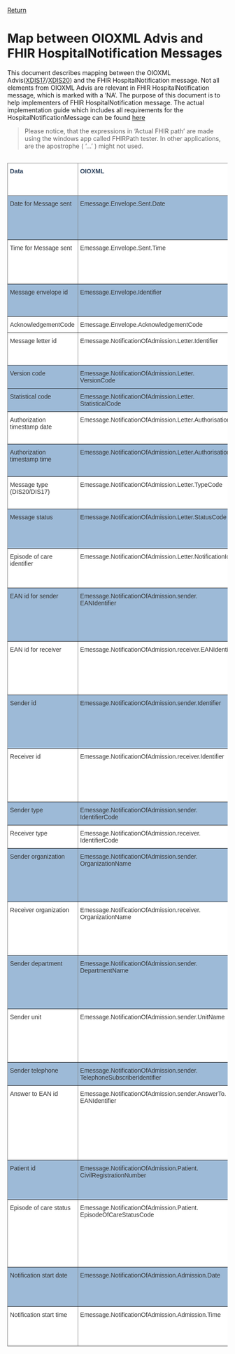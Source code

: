 [Return](../../index.md)
# Map between OIOXML Advis and FHIR HospitalNotification Messages 

This document describes mapping between the OIOXML Advis(<a href="https://svn.medcom.dk/svn/releases/Standarder/Det%20gode%20kommuneadvis/XDIS17/Dokumentation/" target="_blank">XDIS17</a>/<a href="https://svn.medcom.dk/svn/releases/Standarder/Det%20gode%20kommuneadvis/XDIS20/Dokumentation/" target="_blank">XDIS20</a>) and the FHIR HospitalNotification message. Not all elements from OIOXML Advis are relevant in FHIR HospitalNotification message, which is marked with a ‘NA’. The purpose of this document is to help implementers of FHIR HospitalNotification message. The actual implementation guide which includes all requirements for the HospitalNotificationMessage can be found <a href="https://build.fhir.org/ig/medcomdk/dk-medcom-hospitalnotification/index.html" target="_blank">here</a> 

> Please notice, that the expressions in ‘Actual FHIR path’ are made using the windows app called FHIRPath tester. In other applications, are the apostrophe ( ‘…’ ) might not used.

<style type="text/css">
.tg  {border-collapse:collapse;border-spacing:0;width:70%}
.tg td{border-color:black;border-style:solid;border-width:1px;font-family:Arial, sans-serif;font-size:14px;
  overflow:hidden;padding:10px 5px;word-break:normal;}
.tg th{border-color:black;border-style:solid;border-width:1px;font-family:Arial, sans-serif;font-size:14px;
  font-weight:normal;overflow:hidden;padding:10px 5px;word-break:normal;}
.tg .tg-o5v9{background-color:#ffffff;border-color:inherit;color:#333333;text-align:left;vertical-align:top}
.tg .tg-8j8v{background-color:#ffffff;border-color:inherit;color:#2c415c;text-align:left;vertical-align:top}
.tg .tg-uwa6{background-color:#9dbad7;border-color:inherit;color:#333333;text-align:left;vertical-align:top}
</style>
<div style="overflow-x:auto;">
<table class="tg" style="undefined;table-layout: fixed; width: 1795px">
<colgroup>
<col style="width: 165.88889px">
<col style="width: 328.88889px">
<col style="width: 705.88889px">
<col style="width: 100.88889px">
<col style="width: 493.88889px">
</colgroup>
<thead>
  <tr>
    <th class="tg-8j8v" rowspan="2"><span style="font-weight:bold">Data</span></th>
    <th class="tg-8j8v" rowspan="2"><span style="font-weight:bold">OIOXML</span></th>
    <th class="tg-8j8v"><span style="font-weight:bold">Pseudo FHIR path</span></th>
    <th class="tg-8j8v" rowspan="2"><span style="font-weight:bold">Must Support</span></th>
    <th class="tg-8j8v" rowspan="2"><span style="font-weight:bold">Comment</span></th>
  </tr>
  <tr>
    <th class="tg-8j8v"><span style="font-weight:bold">Actual FHIR path</span></th>
  </tr>
</thead>
<tbody>
  <tr>
    <td class="tg-uwa6" rowspan="2">Date for Message sent</td>
    <td class="tg-uwa6" rowspan="2">Emessage.Envelope.Sent.Date</td>
    <td class="tg-uwa6">MedComHospitalNotificationMessage.timestamp</td>
    <td class="tg-uwa6" rowspan="2">Yes</td>
    <td class="tg-uwa6" rowspan="2">All FHIR timestamps contain both date and time. This element holds information about when a bundle is created. The timestamp is equivalent to MedComHospitalNotificationMessage.MedcomMessagingProvenance. occurredDateTime</td>
  </tr>
  <tr>
    <td class="tg-uwa6">Bundle.timestamp</td>
  </tr>
  <tr>
    <td class="tg-o5v9" rowspan="2">Time for Message sent</td>
    <td class="tg-o5v9" rowspan="2">Emessage.Envelope.Sent.Time</td>
    <td class="tg-o5v9">MedComHospitalNotificationMessage.timestamp</td>
    <td class="tg-o5v9" rowspan="2">Yes</td>
    <td class="tg-o5v9" rowspan="2">All FHIR timestamps contain both date and time. This element holds information about when a bundle is created. The timestamp is equivalent to MedComHospitalNotificationMessage.MedcomMessagingProvenance. occurredDateTime</td>
  </tr>
  <tr>
    <td class="tg-o5v9">Bundle.timestamp</td>
  </tr>
  <tr>
    <td class="tg-uwa6" rowspan="2">Message envelope id</td>
    <td class="tg-uwa6" rowspan="2">Emessage.Envelope.Identifier</td>
    <td class="tg-uwa6">MedComHospitalNotificationMessage.id</td>
    <td class="tg-uwa6" rowspan="2">Yes</td>
    <td class="tg-uwa6" rowspan="2">A unique identifier for a bundle. The MedComHospitalNotificationMessage.id must be updated with a new value each time a new message is sent, or a message is resent.</td>
  </tr>
  <tr>
    <td class="tg-uwa6">Bundle.id</td>
  </tr>
  <tr>
    <td class="tg-o5v9">AcknowledgementCode</td>
    <td class="tg-o5v9">Emessage.Envelope.AcknowledgementCode</td>
    <td class="tg-o5v9">NA</td>
    <td class="tg-o5v9"></td>
    <td class="tg-o5v9">Not relevant, as all FHIR messages shall be acknowledged.</td>
  </tr>
  <tr>
    <td class="tg-o5v9" rowspan="2">Message letter id</td>
    <td class="tg-o5v9" rowspan="2">Emessage.NotificationOfAdmission.Letter.Identifier</td>
    <td class="tg-o5v9">MedComHospitalNotificationMessage.MedComHospitalNotificationMessageHeader.id</td>
    <td class="tg-o5v9" rowspan="2">Yes</td>
    <td class="tg-o5v9" rowspan="2">A unique identifier for each message. This identifier should be globally unique.</td>
  </tr>
  <tr>
    <td class="tg-o5v9">Bundle.entry.resource.ofType('MessageHeader').id</td>
  </tr>
  <tr>
    <td class="tg-uwa6">Version code</td>
    <td class="tg-uwa6">Emessage.NotificationOfAdmission.Letter.<br>VersionCode</td>
    <td class="tg-uwa6">NA</td>
    <td class="tg-uwa6"></td>
    <td class="tg-uwa6">The version of the FHIR profiles is part of the profile’s URL.</td>
  </tr>
  <tr>
    <td class="tg-uwa6">Statistical code</td>
    <td class="tg-uwa6">Emessage.NotificationOfAdmission.Letter.<br>StatisticalCode</td>
    <td class="tg-uwa6">NA</td>
    <td class="tg-uwa6"></td>
    <td class="tg-uwa6">Only VANSEnvelope contains a statistical code.</td>
  </tr>
  <tr>
    <td class="tg-o5v9" rowspan="2">Authorization timestamp date</td>
    <td class="tg-o5v9" rowspan="2">Emessage.NotificationOfAdmission.Letter.Authorisation.Date</td>
    <td class="tg-o5v9">MedComHospitalNotificationMessage. medcomHospitalNotificationEncounter.period.start</td>
    <td class="tg-o5v9" rowspan="2">Yes</td>
    <td class="tg-o5v9" rowspan="2">This timestamp includes a date and time. It represents the date and time for when the encounter starts.</td>
  </tr>
  <tr>
    <td class="tg-o5v9">Bundle.entry.resource.ofType('Encounter').period.start</td>
  </tr>
  <tr>
    <td class="tg-uwa6" rowspan="2">Authorization timestamp time</td>
    <td class="tg-uwa6" rowspan="2">Emessage.NotificationOfAdmission.Letter.Authorisation.Time</td>
    <td class="tg-uwa6">MedComHospitalNotificationMessage. medcomHospitalNotificationEncounter.period.start</td>
    <td class="tg-uwa6" rowspan="2">Yes</td>
    <td class="tg-uwa6" rowspan="2">This timestamp includes a date and time. It represents the date and time for when the encounter starts.</td>
  </tr>
  <tr>
    <td class="tg-uwa6">Bundle.entry.resource.ofType('Encounter').period.start</td>
  </tr>
  <tr>
    <td class="tg-o5v9" rowspan="2">Message type (DIS20/DIS17)</td>
    <td class="tg-o5v9" rowspan="2">Emessage.NotificationOfAdmission.Letter.TypeCode</td>
    <td class="tg-o5v9">MedComHospitalNotificationMessage.medcomHospitalNotificationMessageHeader.event[x].eventcoding.code</td>
    <td class="tg-o5v9" rowspan="2">Yes</td>
    <td class="tg-o5v9" rowspan="2">The type of message. For HospitalNotification the code shall be "hospital-notification-message"</td>
  </tr>
  <tr>
    <td class="tg-o5v9">Bundle.entry.resource.ofType('MessageHeader').event.code</td>
  </tr>
  <tr>
    <td class="tg-uwa6" rowspan="2">Message status</td>
    <td class="tg-uwa6" rowspan="2">Emessage.NotificationOfAdmission.Letter.StatusCode</td>
    <td class="tg-uwa6">MedcomHospitalNotificationMessage.MedcomMessagingProvenance.activity.coding.code</td>
    <td class="tg-uwa6" rowspan="2">Yes</td>
    <td class="tg-uwa6" rowspan="2">The element that describes the status of the HospitalNotification eg. admit-inpatient.</td>
  </tr>
  <tr>
    <td class="tg-uwa6">Bundle.entry.where(resource.ofType('Provenance').target.reference.replace('MessageHeader/','') = %resource.entry.resource.ofType('MessageHeader' ).id).resource.ofType('Provenance').activity.coding.code</td>
  </tr>
  <tr>
    <td class="tg-o5v9" rowspan="2">Episode of care identifier</td>
    <td class="tg-o5v9" rowspan="2">Emessage.NotificationOfAdmission.Letter.NotificationIdentifier</td>
    <td class="tg-o5v9">MedComHospitalNotificationMessage.MedComHospitalNotificationMessageHeader.<br>MedComHospitalNotificationEncounter.episodeOfCare.identifier.value</td>
    <td class="tg-o5v9" rowspan="2">No</td>
    <td class="tg-o5v9" rowspan="2">A unique identifier for the episode of care.</td>
  </tr>
  <tr>
    <td class="tg-o5v9">Bundle.entry.resource.ofType('Encounter').episodeOfCare.identifier.value</td>
  </tr>
  <tr>
    <td class="tg-uwa6" rowspan="2">EAN id for sender</td>
    <td class="tg-uwa6" rowspan="2">Emessage.NotificationOfAdmission.sender.<br>EANIdentifier</td>
    <td class="tg-uwa6">MedComHospitalNotificationMessage.MedComHospitalNotificationMessageHeader.sender.MedComMessaging<br>Organization.identifier.eanIdentifier</td>
    <td class="tg-uwa6" rowspan="2">Yes</td>
    <td class="tg-uwa6" rowspan="2">The EAN identifier for a sending organization.</td>
  </tr>
  <tr>
    <td class="tg-uwa6">Bundle.entry.where(resource.ofType('Organization').id.replace('string', 'id') = %resource.entry.resource.ofType('MessageHeader').sender.reference.replace('Organization/','')).<br>resource.ofType('Organization').identifier.where(system = 'urn:oid:1.3.88').value</td>
  </tr>
  <tr>
    <td class="tg-o5v9" rowspan="2">EAN id for receiver</td>
    <td class="tg-o5v9" rowspan="2">Emessage.NotificationOfAdmission.receiver.EANIdentifier</td>
    <td class="tg-o5v9">MedComHospitalNotificationMessage.MedComHospitalNotificationMessageHeader.destination.primary.receiver.<br>MedComMessagingOrganization.identifier.eanIdentifier</td>
    <td class="tg-o5v9" rowspan="2">Yes</td>
    <td class="tg-o5v9" rowspan="2">The EAN identifier for a receiving organization.</td>
  </tr>
  <tr>
    <td class="tg-o5v9">Bundle.entry.where(resource.ofType('Organization').id.replace('string', 'id') = %resource.entry.resource.ofType('MessageHeader').destination.receiver.reference.replace('Organization/','')).<br>resource.ofType('Organization').identifier.where(system = 'urn:oid:1.3.88').value</td>
  </tr>
  <tr>
    <td class="tg-uwa6" rowspan="2">Sender id</td>
    <td class="tg-uwa6" rowspan="2">Emessage.NotificationOfAdmission.sender.Identifier</td>
    <td class="tg-uwa6">MedComHospitalNotificationMessage.MedComHospitalNotificationMessageHeader.sender.<br>MedcomMessagingOrganization.identifier</td>
    <td class="tg-uwa6" rowspan="2">Yes</td>
    <td class="tg-uwa6" rowspan="2">The identifier that describes the sender of the HospitalNotification message. Both a SOR- and EAN-identifier must be sent.</td>
  </tr>
  <tr>
    <td class="tg-uwa6">Bundle.entry.where(resource.ofType('Organization').id.replace('string', 'id') = %resource.entry.resource.ofType('MessageHeader').sender.reference.replace('Organization/','')).<br>resource.ofType('Organization').identifier</td>
  </tr>
  <tr>
    <td class="tg-o5v9" rowspan="2">Receiver id</td>
    <td class="tg-o5v9" rowspan="2">Emessage.NotificationOfAdmission.receiver.Identifier</td>
    <td class="tg-o5v9">MedComHospitalNotificationMessage.MedComHospitalNotificationMessageHeader.destination.primary.receiver.<br>MedcomMessagingOrganization.identifier</td>
    <td class="tg-o5v9" rowspan="2">Yes</td>
    <td class="tg-o5v9" rowspan="2">The identifier that describes the receiver of the HospitalNotification message. Both a SOR- and EAN-identifier must be sent.  </td>
  </tr>
  <tr>
    <td class="tg-o5v9">Bundle.entry.where(resource.ofType('Organization').id.replace('string', 'id') = %resource.entry.resource.ofType('MessageHeader').destination.receiver.reference.replace('Organization/','')).<br>resource.ofType('Organization').identifier</td>
  </tr>
  <tr>
    <td class="tg-uwa6">Sender type</td>
    <td class="tg-uwa6">Emessage.NotificationOfAdmission.sender.<br>IdentifierCode</td>
    <td class="tg-uwa6">NA</td>
    <td class="tg-uwa6"></td>
    <td class="tg-uwa6">The type of the organization is given in the SOR identifier. See sender id.</td>
  </tr>
  <tr>
    <td class="tg-o5v9">Receiver type</td>
    <td class="tg-o5v9">Emessage.NotificationOfAdmission.receiver.<br>IdentifierCode</td>
    <td class="tg-o5v9">NA</td>
    <td class="tg-o5v9"></td>
    <td class="tg-o5v9">The type of the organization is given in the SOR identifier. See receiver id.  </td>
  </tr>
  <tr>
    <td class="tg-uwa6" rowspan="2">Sender organization</td>
    <td class="tg-uwa6" rowspan="2">Emessage.NotificationOfAdmission.sender.<br>OrganizationName</td>
    <td class="tg-uwa6">MedComHospitalNotificationMessage.MedComHospitalNotificationMessageHeader.sender.<br>medcomMessagingOrganization.name</td>
    <td class="tg-uwa6" rowspan="2">Yes</td>
    <td class="tg-uwa6" rowspan="2">This information is depending on the SOR identifier and shall only be included, if the OrganizationName is given in the SOR identifier.</td>
  </tr>
  <tr>
    <td class="tg-uwa6">Bundle.entry.where(resource.ofType('Organization').id.replace('string', 'id') = %resource.entry.resource.ofType('MessageHeader').sender.<br>reference.replace('Organization/','')).resource.ofType('Organization').name</td>
  </tr>
  <tr>
    <td class="tg-o5v9" rowspan="2">Receiver organization</td>
    <td class="tg-o5v9" rowspan="2">Emessage.NotificationOfAdmission.receiver.<br>OrganizationName</td>
    <td class="tg-o5v9">MedComHospitalNotificationMessage.MedComHospitalNotificationMessageHeader.destination.primary.<br>receiver.medcomMessagingOrganization.name</td>
    <td class="tg-o5v9" rowspan="2">Yes</td>
    <td class="tg-o5v9" rowspan="2">This information is depending on the SOR identifier and shall only be included, if the OrganizationName is given in the SOR identifier.  </td>
  </tr>
  <tr>
    <td class="tg-o5v9">Bundle.entry.where(resource.ofType('Organization').id.replace('string', 'id') = %resource.entry.resource.ofType('MessageHeader').destination.receiver.reference.replace('Organization/','')).<br>resource.ofType('Organization').name</td>
  </tr>
  <tr>
    <td class="tg-uwa6" rowspan="2">Sender department</td>
    <td class="tg-uwa6" rowspan="2">Emessage.NotificationOfAdmission.sender.<br>DepartmentName</td>
    <td class="tg-uwa6">MedComHospitalNotificationMessage.MedComHospitalNotificationMessageHeader.sender.<br>medcomMessagingOrganization.name</td>
    <td class="tg-uwa6" rowspan="2">Yes</td>
    <td class="tg-uwa6" rowspan="2">This information is depending on the SOR identifier and shall only be included, if the DepartmentName is given in the SOR identifier.</td>
  </tr>
  <tr>
    <td class="tg-uwa6">Bundle.entry.where(resource.ofType('Organization').id.replace('string', 'id') = %resource.entry.resource.ofType('MessageHeader').sender.reference.replace('Organization/','')).<br>resource.ofType('Organization').name</td>
  </tr>
  <tr>
    <td class="tg-o5v9" rowspan="2">Sender unit</td>
    <td class="tg-o5v9" rowspan="2">Emessage.NotificationOfAdmission.sender.UnitName</td>
    <td class="tg-o5v9">MedComHospitalNotificationMessage.MedComHospitalNotificationMessageHeader.sender.<br>medcomMessagingOrganization.name</td>
    <td class="tg-o5v9" rowspan="2">Yes</td>
    <td class="tg-o5v9" rowspan="2">This information is depending on the SOR identifier and shall only be included, if the UnitName is given in the SOR identifier.  </td>
  </tr>
  <tr>
    <td class="tg-o5v9">Bundle.entry.where(resource.ofType('Organization').id.replace('string', 'id') = %resource.entry.resource.ofType('MessageHeader').sender.reference.replace('Organization/','')).<br>resource.ofType('Organization').name</td>
  </tr>
  <tr>
    <td class="tg-uwa6">Sender telephone</td>
    <td class="tg-uwa6">Emessage.NotificationOfAdmission.sender.<br>TelephoneSubscriberIdentifier</td>
    <td class="tg-uwa6">NA</td>
    <td class="tg-uwa6"></td>
    <td class="tg-uwa6">Organization contactinformation is described by the SOR identifier.</td>
  </tr>
  <tr>
    <td class="tg-o5v9" rowspan="2">Answer to EAN id</td>
    <td class="tg-o5v9" rowspan="2">Emessage.NotificationOfAdmission.sender.AnswerTo.<br>EANIdentifier</td>
    <td class="tg-o5v9">MedComHospitalNotificationMessage.MedComHospitalNotificationMessageHeader.<br>MedComHospitalNotificationReportOfAdmissionRecipientExtension.MedComMessagingOrganization.identifier:<br>eanIdentifier</td>
    <td class="tg-o5v9" rowspan="2">Yes</td>
    <td class="tg-o5v9" rowspan="2">Contains EANidentifier for the recipient of the report of admission.</td>
  </tr>
  <tr>
    <td class="tg-o5v9">Bundle.entry.where(resource.ofType('Organization').id.replace('string', 'id') = %resource.entry.resource.ofType('MessageHeader').extension.where(url = 'http://medcomfhir.dk/fhir/core/1.0/StructureDefinition/medcom-messaging-reportOfAdmissionRecipientExtension').value.reference.replace('Organization/','')).resource.ofType<br>('Organization').identifier.where(system = 'urn:oid:1.3.88').value</td>
  </tr>
  <tr>
    <td class="tg-uwa6" rowspan="2">Patient id</td>
    <td class="tg-uwa6" rowspan="2">Emessage.NotificationOfAdmission.Patient.<br>CivilRegistrationNumber</td>
    <td class="tg-uwa6">MedComHospitalNotificationMessage.MedComHospitalNotificationMessageHeader.<br>MedComHospitalNotificationEncounter.MedComCorePatient.identifier.cpr</td>
    <td class="tg-uwa6" rowspan="2">Yes</td>
    <td class="tg-uwa6" rowspan="2">Information about the patient cpr-identifier.</td>
  </tr>
  <tr>
    <td class="tg-uwa6">Bundle.entry.resource.ofType('Patient').identifier.where(system = 'urn:oid:1.2.208.176.1.2').value</td>
  </tr>
  <tr>
    <td class="tg-o5v9" rowspan="2">Episode of care status</td>
    <td class="tg-o5v9" rowspan="2">Emessage.NotificationOfAdmission.Patient.<br>EpisodeOfCareStatusCode</td>
    <td class="tg-o5v9">MedComHospitalNotificationMessage.MedComHospitalNotificationMessageHeader.<br>MedComMessagingProvenance.activity.coding.code MedComHospitalNotificationMessage.<br>MedComHospitalNotificationMessageHeader.MedComHospitalNotificationEncounter.<br>MedComCorePatient.deceased</td>
    <td class="tg-o5v9" rowspan="2">Yes (all)</td>
    <td class="tg-o5v9" rowspan="2">The HospitalNotification message episodeofcare status is more complexed than the OIOXML message, please refer to the implementation guide for more information.</td>
  </tr>
  <tr>
    <td class="tg-o5v9">Bundle.entry.where(resource.ofType('Provenance').target.reference.replace('MessageHeader/','') = %resource.entry.resource.ofType('MessageHeader').id).resource.ofType('Provenance').activity.coding.<br>codeBundle.entry.resource.ofType('Patient').deceased</td>
  </tr>
  <tr>
    <td class="tg-uwa6" rowspan="2">Notification start date</td>
    <td class="tg-uwa6" rowspan="2">Emessage.NotificationOfAdmission.Admission.Date</td>
    <td class="tg-uwa6">MedComHospitalNotificationMessage.MedComHospitalNotificationMessageHeader.<br>MedComHospitalNotificationEncounter.period.start</td>
    <td class="tg-uwa6" rowspan="2">Yes</td>
    <td class="tg-uwa6" rowspan="2">The start of the admission. Date and time are included in the same element.</td>
  </tr>
  <tr>
    <td class="tg-uwa6">Bundle.entry.resource.ofType('Encounter').period.start</td>
  </tr>
  <tr>
    <td class="tg-o5v9" rowspan="2">Notification start time</td>
    <td class="tg-o5v9" rowspan="2">Emessage.NotificationOfAdmission.Admission.Time</td>
    <td class="tg-o5v9">MedComHospitalNotificationMessage.MedComHospitalNotificationMessageHeader.<br>MedComHospitalNotificationEncounter.period.start</td>
    <td class="tg-o5v9" rowspan="2">Yes</td>
    <td class="tg-o5v9" rowspan="2">The start of the admission. Date and time are included in the same element.</td>
  </tr>
  <tr>
    <td class="tg-o5v9">Bundle.entry.resource.ofType('Encounter').period.start</td>
  </tr>
</tbody>
</table>
</div>

<!-- # Release Notes 
[The latest changes of this page](../documents/ReleaseNoteOIO.md) can be found here. -->